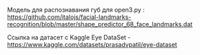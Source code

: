 Модель для распознавания губ для open3.py : https://github.com/italojs/facial-landmarks-recognition/blob/master/shape_predictor_68_face_landmarks.dat

Ссылка на датасет с Kaggle Eye DataSet - https://www.kaggle.com/datasets/prasadvpatil/eye-dataset

